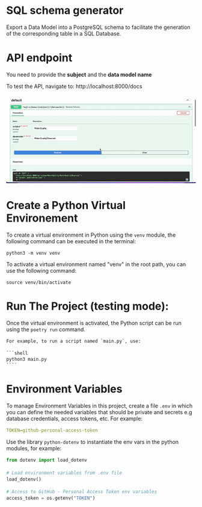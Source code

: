 # SQL schema generator 

Export a Data Model into a PostgreSQL schema to facilitate the generation of the corresponding table in a SQL Database.

# API endpoint 
You need to provide the **subject** and the **data model name** 

To test the API, navigate to: http://localhost:8000/docs

![api](/docs/api.gif)

# Create a Python Virtual Environement 

To create a virtual environment in Python using the `venv` module, the following command can be executed in the terminal:

```shell
python3 -m venv venv
```
To activate a virtual environment named "venv" in the root path, you can use the following command:

```shell
source venv/bin/activate
```

# Run The Project (testing mode):
Once the virtual environment is activated, the Python script can be run using the `poetry run` command. 

    For example, to run a script named `main.py`, use:

    ```shell
    python3 main.py
    ````

# Environment Variables 

To manage Environment Variables in this project, create a file `.env` in which you can define the needed variables that should be private and secrets e.g database credentials, access tokens, etc. For example: 

```yaml
TOKEN=github-personal-access-token
```
Use the library `python-dotenv` to instantiate the env vars in the python modules, for example: 

```python
from dotenv import load_dotenv

# Load environment variables from .env file
load_dotenv()

# Access to GitHub - Personal Access Token env variables 
access_token = os.getenv("TOKEN")
```


